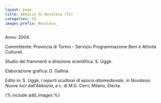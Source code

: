 ```yaml
---
layout: page
title: Abbazia di Novalesa (To)
categories: 2d
images_prefix: Novalesa_
---
```


Anno: 2004.

Committente: Provincia di Torino - Servizio Programmazione Beni e Attività Culturali.

Studio dei frammenti e direzione scientifica: S. Uggè.

Elaborazione grafica: D. Gallina.

Edito in: S. Uggè, *I reperti scultorei di epoca altomedievale*, in *Novalesa. Nuove luci dall'Abbazia*, a c. di M.G. Cerri, Milano, Electa.


{% include add_images %}
